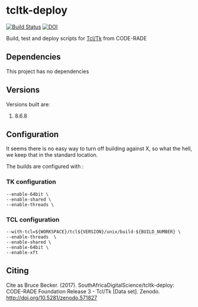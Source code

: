 # tcltk-deploy
[![Build Status](https://ci.sagrid.ac.za/buildStatus/icon?job=tcltk-deploy)](https://ci.sagrid.ac.za/job/tcltk-deploy) [![DOI](https://zenodo.org/badge/48986476.svg)](https://zenodo.org/badge/latestdoi/48986476)

Build, test and deploy scripts for [Tcl/Tk](https://tcl.tk/) from CODE-RADE

## Dependencies

This project has no dependencies

## Versions

Versions built are:

  1. 8.6.8

## Configuration

It seems there is no easy way to turn off building against X, so what the hell, we keep that in the standard location.

The builds are configured with :

### TK configuration

```
--enable-64bit \
--enable-shared \
--enable-threads \
```

### TCL configuration

```
--with-tcl=${WORKSPACE}/tcl${VERSION}/unix/build-${BUILD_NUMBER} \
--enable-threads  \
--enable-shared \
--enable-64bit \
--enable-xft
```
## Citing

Cite as
Bruce Becker. (2017). SouthAfricaDigitalScience/tcltk-deploy: CODE-RADE Foundation Release 3 - Tcl/Tk [Data set]. Zenodo. http://doi.org/10.5281/zenodo.571827

